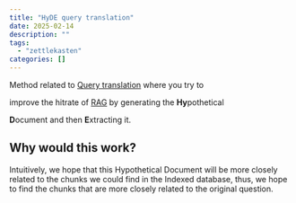 ```yaml
---
title: "HyDE query translation"
date: 2025-02-14
description: ""
tags: 
  - "zettlekasten"
categories: []
---
```


Method related to [Query translation](Query%20translation.md) where you try to

improve the hitrate of [RAG](RAG.md) by generating the **Hy**pothetical

**D**ocument and then **E**xtracting it.

## Why would this work?

Intuitively, we hope that this Hypothetical Document will be more closely related to the chunks we could find in the Indexed database, thus, we hope to find the chunks that are more closely related to the original question.
